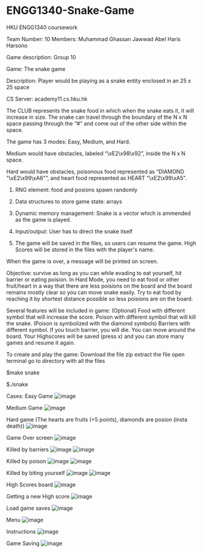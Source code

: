 # ENGG1340-Snake-Game
HKU ENGG1340 coursework

Team Number: 10
Members:
  Muhammad Ghassan Jawwad
  Abel Haris Harsono

Game description:
Group 10

Game: The snake game

Description:
Player would be playing as a snake entity enclosed in an 25 x 25 space

CS Server: academy11.cs.hku.hk

The CLUB represents the snake food in which when the snake eats it, it will increase in size.
The snake can travel through the boundary of the N x N space passing through the “#” and come out of the other side within the space. 

The game has 3 modes: Easy, Medium, and Hard.

Medium would have obstacles, labeled “\xE2\x98\x92”,  inside the N x N space.

Hard would have obstacles, poisonous food represented as “DIAMOND "\xE2\x99\xA6"”, and heart food represented as HEART "\xE2\x99\xA5".

1. RNG element: food and posions spawn randomly

2. Data structures to store game state: arrays

3. Dynamic memory management: Snake is a vector which is ammended as the game is played.

4. Input/output: User has to direct the snake itself

5. The game will be saved in the files, so users can resume the game. High Scores will be stored in the files with the player's name.

When the game is over, a message will be printed on screen.

Objective: survive as long as you can while evading to eat yourself, hit barrier or eating poision. In Hard Mode, you need to eat food or other fruit/heart in a way that there are less poisions on the board and the board remains mostly clear so you can move snake easily. Try to eat food by reaching it by shortest distance possible so less poisions are on the board.

Several features will be included in game: (Optional)
Food with different symbol that will increase the score.
Poison with different symbol that will kill the snake. (Poison is symbolized with the diamond symbols)
Barriers with different symbol. If you touch barrier, you will die.
You can move around the board.
Your Highscores will be saved (press x) and you can store many games and resume it again.

To create and play the game:
Download the file zip
extract the file
open terminal
go to directory with all the files

$make snake

$./snake


Cases:
Easy Game
![image](https://user-images.githubusercontent.com/99369599/167259399-838f13d2-f500-4a09-86c7-730fd974105b.png)

Medium Game
![image](https://user-images.githubusercontent.com/99369599/167259422-5a0fc2b9-9833-4c76-99ba-553b461aeabb.png)

Hard game (The hearts are fruits (+5 points), diamonds are posion (insta death))
![image](https://user-images.githubusercontent.com/99369599/167259271-c8dfe7ab-9a82-4143-b923-f7ca09e8ebce.png)


Game Over screen
![image](https://user-images.githubusercontent.com/99369599/167259457-1f92cde9-1637-402a-83da-f0fa374bd2c0.png)

Killed by barriers
![image](https://user-images.githubusercontent.com/99369599/167259616-a1097992-c3f3-4f23-b112-b4ab3143a7b9.png)
![image](https://user-images.githubusercontent.com/99369599/167259457-1f92cde9-1637-402a-83da-f0fa374bd2c0.png)

Killed by poison
![image](https://user-images.githubusercontent.com/99369599/167259686-dd256463-878f-4e9f-aa29-025a28f17d7b.png)
![image](https://user-images.githubusercontent.com/99369599/167259457-1f92cde9-1637-402a-83da-f0fa374bd2c0.png)

Killed by biting yourself
![image](https://user-images.githubusercontent.com/99369599/167259760-57107b57-4f8f-46ad-a7e0-aa1e9c45665b.png)
![image](https://user-images.githubusercontent.com/99369599/167259457-1f92cde9-1637-402a-83da-f0fa374bd2c0.png)


High Scores board
![image](https://user-images.githubusercontent.com/99369599/167259732-de3f056a-e8d2-4cb7-b999-f097b45fd279.png)



Getting a new High score
![image](https://user-images.githubusercontent.com/99369599/167259537-cb487ad3-a755-4bf6-9f38-78bbb1a12036.png)

Load game saves
![image](https://user-images.githubusercontent.com/99369599/167259362-020dc68f-c9fd-4d15-bd79-42ca21245ee2.png)

Menu
![image](https://user-images.githubusercontent.com/99369599/167259311-3c6978bd-8945-4cee-8947-2c7a9d038434.png)

Instructions
![image](https://user-images.githubusercontent.com/99369599/167259333-c27a301b-646b-482b-9407-68992671fce0.png)


Game Saving
![image](https://user-images.githubusercontent.com/99369599/167259288-fd05d0f7-48ae-4e51-ae13-0914cb0d24ab.png)


